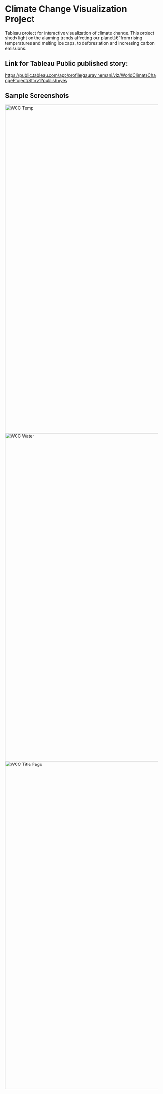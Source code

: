 # Climate Change Visualization Project

Tableau project for interactive visualization of climate change. This project sheds light on the alarming trends affecting our planetâ€”from rising temperatures and melting ice caps, to deforestation and increasing carbon emissions.


## Link for Tableau Public published story:

https://public.tableau.com/app/profile/gaurav.nemani/viz/WorldClimateChangeProject/Story1?publish=yes 

## Sample Screenshots

<img width="1920" height="1080" alt="WCC Temp" src="https://github.com/user-attachments/assets/972e08da-72da-4ecc-a7a7-17a1bdfc5309" />

<img width="1920" height="1080" alt="WCC Water" src="https://github.com/user-attachments/assets/4a6b2814-dbf9-44ff-a314-4298f86eaeee" />

<img width="1920" height="1080" alt="WCC Title Page" src="https://github.com/user-attachments/assets/9784a1a5-622f-4d8e-8afe-98a64032f8de" />
